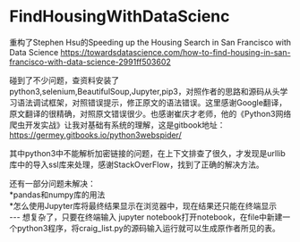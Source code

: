 # FindHousingWithDataScienc

重构了Stephen Hsu的Speeding up the Housing Search in San Francisco with Data Science https://towardsdatascience.com/how-to-find-housing-in-san-francisco-with-data-science-2991ff503602

碰到了不少问题，查资料安装了python3,selenium,BeautifulSoup,Jupyter,pip3，对照作者的思路和源码从头学习语法调试框架，对照错误提示，修正原文的语法错误。这里感谢Google翻译，原文翻译的很精确，对照原文错误很少。也感谢崔庆才老师，他的《Python3网络爬虫开发实战》让我对基础有系统的理解，这是gitbook地址：https://germey.gitbooks.io/python3webspider/

其中python3中不能解析加密链接的问题，在上下文排查了很久，才发现是urllib库中的导入ssl库来处理，感谢StackOverFlow，找到了正确的解决方法。

还有一部分问题未解决：\
*pandas和numpy库的用法 \
*怎么使用Jupyter库将最终结果显示在浏览器中，现在结果还只能在终端显示 \
 --- 想复杂了，只要在终端输入 jupyter notebook打开notebook，在file中新建一个python3程序，将craig_list.py的源码输入运行就可以生成原作者所见的表。
